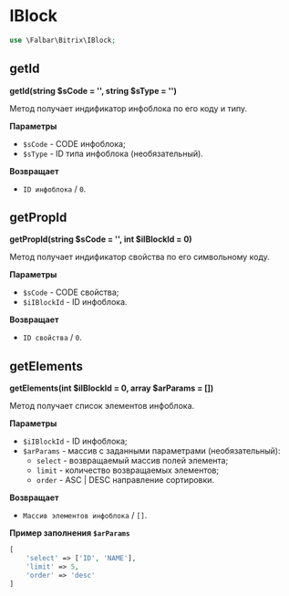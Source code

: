 # IBlock

```php
use \Falbar\Bitrix\IBlock;
```

## getId

**getId(string $sCode = '', string $sType = '')**

Метод получает индификатор инфоблока по его коду и типу.

**Параметры**

* `$sCode` - CODE инфоблока;
* `$sType` - ID типа инфоблока (необязательный).

**Возвращает**

* `ID инфоблока` / `0`.

## getPropId

**getPropId(string $sCode = '', int $iIBlockId = 0)**

Метод получает индификатор свойства по его символьному коду.

**Параметры**

* `$sCode` - CODE свойства;
* `$iIBlockId` - ID инфоблока.

**Возвращает**

* `ID свойства` / `0`.

## getElements

**getElements(int $iIBlockId = 0, array $arParams = [])**

Метод получает список элементов инфоблока.

**Параметры**

* `$iIBlockId` - ID инфоблока;
* `$arParams` - массив с заданными параметрами (необязательный):
    * `select` - возвращаемый массив полей элемента;
    * `limit` - количество возвращаемых элементов;
    * `order` - ASC | DESC направление сортировки.

**Возвращает**

* `Массив элементов инфоблока` / `[]`.

**Пример заполнения `$arParams`**

```php
[
    'select' => ['ID', 'NAME'],
    'limit' => 5,
    'order' => 'desc'
]
```
